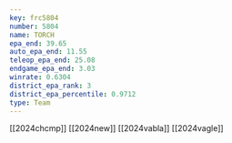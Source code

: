 ```yaml
---
key: frc5804
number: 5804
name: TORCH
epa_end: 39.65
auto_epa_end: 11.55
teleop_epa_end: 25.08
endgame_epa_end: 3.03
winrate: 0.6304
district_epa_rank: 3
district_epa_percentile: 0.9712
type: Team
---
```

[[2024chcmp]]
[[2024new]]
[[2024vabla]]
[[2024vagle]]
